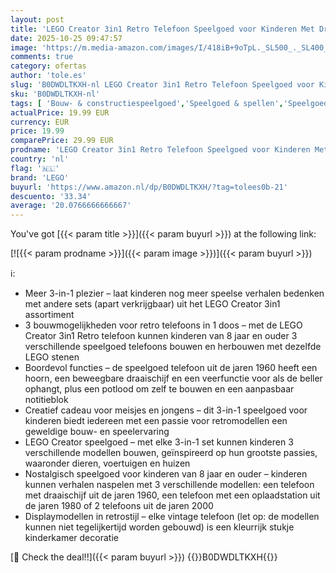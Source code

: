 ```yaml
---
layout: post
title: 'LEGO Creator 3in1 Retro Telefoon Speelgoed voor Kinderen Met Draaischijf – Verandert In Jaren 80 Model Of Twee Mobiele Telefoons Uit 2000 – Creatief Cadeau Voor Meisjes en Jongens Vanaf 8 Jaar – 31174'
date: 2025-10-25 09:47:57
image: 'https://m.media-amazon.com/images/I/418iB+9oTpL._SL500_._SL400_.jpg'
comments: true
category: ofertas
author: 'tole.es'
slug: 'B0DWDLTKXH-nl LEGO Creator 3in1 Retro Telefoon Speelgoed voor Kinderen...'
sku: 'B0DWDLTKXH-nl'
tags: [ 'Bouw- & constructiespeelgoed','Speelgoed & spellen','Speelgoedbouwsets','lego','🇳🇱', ]
actualPrice: 19.99 EUR
currency: EUR
price: 19.99
comparePrice: 29.99 EUR
prodname: 'LEGO Creator 3in1 Retro Telefoon Speelgoed voor Kinderen Met Draaischijf – Verandert In Jaren 80 Model Of Twee Mobiele Telefoons Uit 2000 – Creatief Cadeau Voor Meisjes en Jongens Vanaf 8 Jaar – 31174'
country: 'nl'
flag: '🇳🇱'
brand: 'LEGO'
buyurl: 'https://www.amazon.nl/dp/B0DWDLTKXH/?tag=tolees0b-21'
descuento: '33.34'
average: '20.0766666666667'
---
```


You've got [{{< param title >}}]({{< param buyurl >}}) at the following link:

[![{{< param prodname >}}]({{< param image >}})]({{< param buyurl >}})

ℹ️:

- Meer 3-in-1 plezier – laat kinderen nog meer speelse verhalen bedenken met andere sets (apart verkrijgbaar) uit het LEGO Creator 3in1 assortiment
- 3 bouwmogelijkheden voor retro telefoons in 1 doos – met de LEGO Creator 3in1 Retro telefoon kunnen kinderen van 8 jaar en ouder 3 verschillende speelgoed telefoons bouwen en herbouwen met dezelfde LEGO stenen
- Boordevol functies – de speelgoed telefoon uit de jaren 1960 heeft een hoorn, een beweegbare draaischijf en een veerfunctie voor als de beller ophangt, plus een potlood om zelf te bouwen en een aanpasbaar notitieblok
- Creatief cadeau voor meisjes en jongens – dit 3-in-1 speelgoed voor kinderen biedt iedereen met een passie voor retromodellen een geweldige bouw- en speelervaring
- LEGO Creator speelgoed – met elke 3-in-1 set kunnen kinderen 3 verschillende modellen bouwen, geïnspireerd op hun grootste passies, waaronder dieren, voertuigen en huizen
- Nostalgisch speelgoed voor kinderen van 8 jaar en ouder – kinderen kunnen verhalen naspelen met 3 verschillende modellen: een telefoon met draaischijf uit de jaren 1960, een telefoon met een oplaadstation uit de jaren 1980 of 2 telefoons uit de jaren 2000
- Displaymodellen in retrostijl – elke vintage telefoon (let op: de modellen kunnen niet tegelijkertijd worden gebouwd) is een kleurrijk stukje kinderkamer decoratie

[🛒 Check the deal!!]({{< param buyurl >}})
{{<world>}}B0DWDLTKXH{{</world>}}
